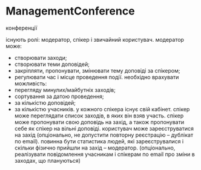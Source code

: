 # ManagementConference
конференції

існують ролі: модератор, спікер і звичайний користувач.
модератор може:
- створювати заходи;
- створювати теми доповідей;
- закріпляти, пропонувати, змінювати тему доповіді за спікером;
- регулювати час і місце проведення події.
необхідно врахувати можливість:
- перегляду минулих/майбутніх заходів;
- сортування за датою проведення;
- за кількістю доповідей;
- за кількістю учасників.
у кожного спікера існує свій кабінет. спікер може переглядати список заходів, в яких він взяв участь. спікер може пропонувати свою доповідь на захід, а також пропонувати себе як спікер на вільні доповіді.
користувач може зареєструватися на захід (опціонально, не допустити повторну реєстрацію – дублікат по email). повинна бути статистика людей, які зареєструвалися і скільки фізично прийшли на захід – модератор.
(опціонально, реалізувати повідомлення учасникам і спікерам по email про зміни в заходах, що плануються)

